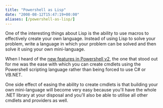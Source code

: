 ```yaml
---
title: "Powershell as Lisp"
date: "2008-08-12T15:47:19+00:00"
aliases: [/powershell-as-lisp/]
---
```


One of the interesting things about Lisp is the ability to use macros to effectively create your own language. Instead of using Lisp to solve your problem, write a language in which your problem can be solved and then solve it using your own mini-language.

When I heard of the [new features in Powershell v2](http://blogs.msdn.com/powershell/archive/2007/11/06/what-s-new-in-ctp-of-powershell-2-0.aspx), the one that stood out for me was the ease with which you can create cmdlets using the Powershell scripting language rather than being forced to use C# or VB.NET.

One side effect of easing the ability to create cmdlets is that building your own mini-language will become very easy because you'll have the whole .NET library at your disposal and you'll also be able to utilise all other cmdlets and providers as well.
